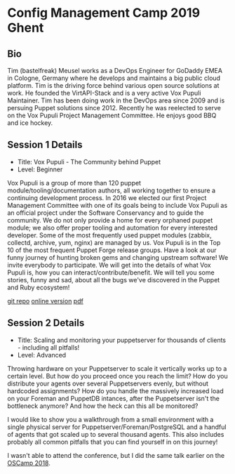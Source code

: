 # Config Management Camp 2019 Ghent

## Bio

Tim (bastelfreak) Meusel works as a DevOps Engineer for GoDaddy EMEA in Cologne, Germany where he develops and maintains a big public cloud
 platform. Tim is the driving force behind various open source solutions at work. He founded the VirtAPI-Stack and is a very active Vox Pupuli Maintainer. Tim has been doing work in the DevOps area since 2009 and is persuing Puppet solutions since 2012. Recently he was reelected to serve on the Vox Pupuli Project Management Committee. He enjoys good BBQ and ice hockey.

## Session 1 Details

* Title: Vox Pupuli - The Community behind Puppet
* Level: Beginner

Vox Pupuli is a group of more than 120 puppet module/tooling/documentation
authors, all working together to ensure a continuing development process. In
2016 we elected our first Project Management Committee with one of its goals
being to include Vox Pupuli as an official project under the Software
Conservancy and to guide the community. We do not only provide a home for every
orphaned puppet module; we also offer proper tooling and automation for every
interested developer. Some of the most frequently used puppet modules (zabbix,
collectd, archive, yum, nginx) are managed by us. Vox Pupuli is in the Top 10
of the most frequent Puppet Forge release groups. Have a look at our funny
journey of hunting broken gems and changing upstream software! We invite
everybody to participate. We will get into the details of what Vox Pupuli is,
how you can interact/contribute/benefit. We will tell you some stories, funny
and sad, about all the bugs we've discovered in the Puppet and Ruby ecosystem!

[git repo](https://github.com/bastelfreak/cfgmgmtcamp2019)
[online version](https://bastelfreak.de/cfgmgmtcamp2019/#1)
[pdf](Vox_Pupuli_-_Die_Community_behind_Puppet_-_Tim_Meusel_-_Alexander_-_Fischer.pdf)

## Session 2 Details

* Title: Scaling and monitoring your puppetserver for thousands of clients -
  including all pitfalls!
* Level: Advanced

Throwing hardware on your Puppetserver to scale it vertically works up to a
certain level. But how do you proceed once you reach the limit? How do you
distribute your agents over several Puppetservers evenly, but without hardcoded
assignments? How do you handle the massively increased load on your Foreman and
PuppetDB intances, after the Puppetserver isn't the bottleneck anymore? And how
the heck can this all be monitored?

I would like to show you a walkthrough from a small environment with a
single physical server for Puppetserver/Foreman/PostgreSQL and a handful of
agents that got scaled up to several thousand agents. This also includes
probably all common pitfalls that you can find yourself in on this journey!

I wasn't able to attend the conference, but I did the same talk earlier on the
[OSCamp 2018](https://github.com/bastelfreak/talks/blob/master/oscamp2018.md#oscamp-2018).
